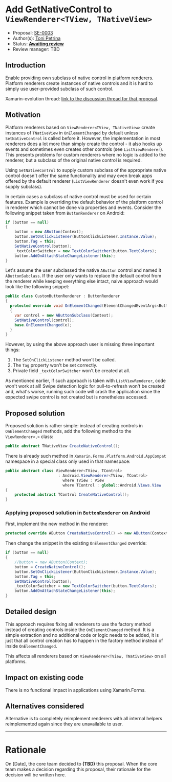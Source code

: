 # Add GetNativeControl to `ViewRenderer<TView, TNativeView>`

* Proposal: [SE-0003](https://github.com/xamarin/xamarin-evolution/blob/master/proposals/0003-name.md)
* Author(s): [Toni Petrina](https://github.com/tpetrina)
* Status: **[Awaiting review](#rationale)**
* Review manager: TBD

## Introduction

Enable providing own subclass of native control in platform renderers. Platform renderers create instances of native controls and it is hard to simply use user-provided subclass of such control.

Xamarin-evolution thread: [link to the discussion thread for that proposal](http://lists.ximian.com/pipermail/forms-devel/2016-July/000078.html).

## Motivation

Platform renderers based on `ViewRenderer<TView, TNativeView>` create instances of `TNativeView` in `OnElementChanged` by default unless  `SetNativeControl` is called before it. However, the implementation in most renderers does a lot more than simply create the control - it also hooks up events and sometimes even creates other controls (see `ListViewRenderer`). This presents problems for custom renderers where no logic is added to the renderer, but a subclass of the original native control is required.

Using `SetNativeControl` to supply custom subclass of the appropriate native control doesn't offer the same functionality and may even break apps offered by the default renderer (`ListViewRenderer` doesn't even work if you supply subclass).

In certain cases a subclass of native control must be used for certain features. Example is overriding the default behavior of the platform control in renderer which cannot be done via properties and events.  Consider the following snippet taken from `ButtonRenderer` on Android:

```csharp
if (button == null)
{
	button = new AButton(Context);
	button.SetOnClickListener(ButtonClickListener.Instance.Value);
	button.Tag = this;
	SetNativeControl(button);
	_textColorSwitcher = new TextColorSwitcher(button.TextColors);
	button.AddOnAttachStateChangeListener(this);
}
```

Let's assume the user subclassed the native `AButton` control and named it `AButtonSubclass`. If the user only wants to replace the default control from the renderer while keeping everything else intact, naive approach would look like the following snippet:

```csharp
public class CustomButtonRenderer : ButtonRenderer
{
  protected override void OnElementChanged(ElementChangedEventArgs<Button> e)
  {
    var control = new AButtonSubclass(Context);
    SetNativeControl(control);
    base.OnElementChanged(e);
  }
}
```

However, by using the above approach user is missing three important things:

 1. The `SetOnClickListener` method won't be called.
 2. The `Tag` property won't be set correctly.
 3. Private field `_textColorSwitcher` won't be created at all.

As mentioned earlier, if such approach is taken with `ListViewRenderer`, code won't work at all! Swipe detection logic for pull-to-refresh won't be created and, what's worse, running such code will crash the application since the expected swipe control is not created but is nonetheless accessed.

## Proposed solution

Proposed solution is rather simple: instead of creating controls in `OnElementChanged` methods, add the following method to the `ViewRenderer<,>` class:

```csharp
public abstract TNativeView CreateNativeControl();
```

There is already such method in `Xamarin.Forms.Platform.Android.AppCompat` namespace in a special class only used in that namespace:

```csharp
public abstract class ViewRenderer<TView, TControl>
                       : Android.ViewRenderer<TView, TControl>
                         where TView : View
                         where TControl : global::Android.Views.View
{
    protected abstract TControl CreateNativeControl();
}
```


### Applying proposed solution in `ButtonRenderer` on Android

First, implement the new method in the renderer:

```csharp
protected override AButton CreateNativeControl() => new AButton(Context);
```

Then change the snippet in the existing `OnElementChanged` override:

```csharp
if (button == null)
{
	//button = new AButton(Context);
	button = CreateNativeControl();
	button.SetOnClickListener(ButtonClickListener.Instance.Value);
	button.Tag = this;
	SetNativeControl(button);
	_textColorSwitcher = new TextColorSwitcher(button.TextColors);
	button.AddOnAttachStateChangeListener(this);
}
```

## Detailed design

This approach requires fixing all renderers to use the factory method instead of creating controls inside the `OnElementChanged` method. It is a simple extraction and no additional code or logic needs to be added, it is just that all control creation has to happen in the factory method instead of inside `OnElementChanged`.

This affects all renderers based on `ViewRenderer<TView, TNativeView>` on all platforms.

## Impact on existing code

There is no functional impact in applications using Xamarin.Forms.

## Alternatives considered

Alternative is to completely reimplement renderers with all internal helpers reimplemented again since they are unavailable to user.

-------------------------------------------------------------------------------

# Rationale

On [Date], the core team decided to **(TBD)** this proposal.
When the core team makes a decision regarding this proposal,
their rationale for the decision will be written here.